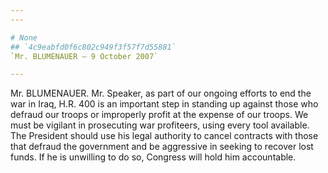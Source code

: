 ```yaml
---
---

# None
## `4c9eabfd0f6c802c949f3f57f7d55881`
`Mr. BLUMENAUER — 9 October 2007`

---
```



Mr. BLUMENAUER. Mr. Speaker, as part of our ongoing efforts to end 
the war in Iraq, H.R. 400 is an important step in standing up against 
those who defraud our troops or improperly profit at the expense of our 
troops. We must be vigilant in prosecuting war profiteers, using every 
tool available. The President should use his legal authority to cancel 
contracts with those that defraud the government and be aggressive in 
seeking to recover lost funds. If he is unwilling to do so, Congress 
will hold him accountable.